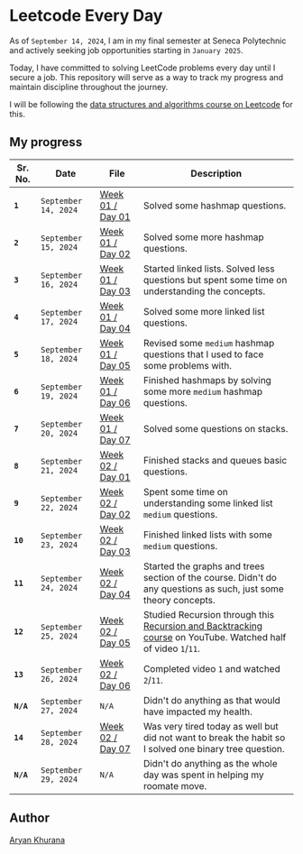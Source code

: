 # Leetcode Every Day

As of `September 14, 2024`, I am in my final semester at Seneca Polytechnic and actively seeking job opportunities starting in `January 2025`.

Today, I have committed to solving LeetCode problems every day until I secure a job. This repository will serve as a way to track my progress and maintain discipline throughout the journey.

I will be following the [data structures and algorithms course on Leetcode](https://leetcode.com/explore/interview/card/leetcodes-interview-crash-course-data-structures-and-algorithms/) for this.

## My progress

| Sr. No.   | Date                 | File                                    | Description                                                                                                                                                                              |
| --------- | -------------------- | --------------------------------------- | ---------------------------------------------------------------------------------------------------------------------------------------------------------------------------------------- |
| **`1`**   | `September 14, 2024` | [Week 01 / Day 01](./Week-001/Day01.py) | Solved some hashmap questions.                                                                                                                                                           |
| **`2`**   | `September 15, 2024` | [Week 01 / Day 02](./Week-001/Day02.py) | Solved some more hashmap questions.                                                                                                                                                      |
| **`3`**   | `September 16, 2024` | [Week 01 / Day 03](./Week-001/Day03.py) | Started linked lists. Solved less questions but spent some time on understanding the concepts.                                                                                           |
| **`4`**   | `September 17, 2024` | [Week 01 / Day 04](./Week-001/Day04.py) | Solved some more linked list questions.                                                                                                                                                  |
| **`5`**   | `September 18, 2024` | [Week 01 / Day 05](./Week-001/Day05.py) | Revised some `medium` hashmap questions that I used to face some problems with.                                                                                                          |
| **`6`**   | `September 19, 2024` | [Week 01 / Day 06](./Week-001/Day06.py) | Finished hashmaps by solving some more `medium` hashmap questions.                                                                                                                       |
| **`7`**   | `September 20, 2024` | [Week 01 / Day 07](./Week-001/Day07.py) | Solved some questions on stacks.                                                                                                                                                         |
| **`8`**   | `September 21, 2024` | [Week 02 / Day 01](./Week-002/Day01.py) | Finished stacks and queues basic questions.                                                                                                                                              |
| **`9`**   | `September 22, 2024` | [Week 02 / Day 02](./Week-002/Day02.py) | Spent some time on understanding some linked list `medium` questions.                                                                                                                    |
| **`10`**  | `September 23, 2024` | [Week 02 / Day 03](./Week-002/Day03.py) | Finished linked lists with some `medium` questions.                                                                                                                                      |
| **`11`**  | `September 24, 2024` | [Week 02 / Day 04](./Week-002/Day04.py) | Started the graphs and trees section of the course. Didn't do any questions as such, just some theory concepts.                                                                          |
| **`12`**  | `September 25, 2024` | [Week 02 / Day 05](./Week-002/Day05.py) | Studied Recursion through this [Recursion and Backtracking course](https://www.youtube.com/playlist?list=PL9gnSGHSqcnp39cTyB1dTZ2pJ04Xmdrod) on YouTube. Watched half of video `1`/`11`. |
| **`13`**  | `September 26, 2024` | [Week 02 / Day 06](./Week-002/Day06.py) | Completed video `1` and watched `2`/`11`.                                                                                                                                                |
| **`N/A`** | `September 27, 2024` | `N/A`                                   | Didn't do anything as that would have impacted my health.                                                                                                                                |
| **`14`**  | `September 28, 2024` | [Week 02 / Day 07](./Week-002/Day07.py) | Was very tired today as well but did not want to break the habit so I solved one binary tree question.                                                                                   |
| **`N/A`** | `September 29, 2024` | `N/A`                                   | Didn't do anything as the whole day was spent in helping my roomate move.                                                                                                                                |

## Author

[Aryan Khurana](https://www.github.com/AryanK1511)
